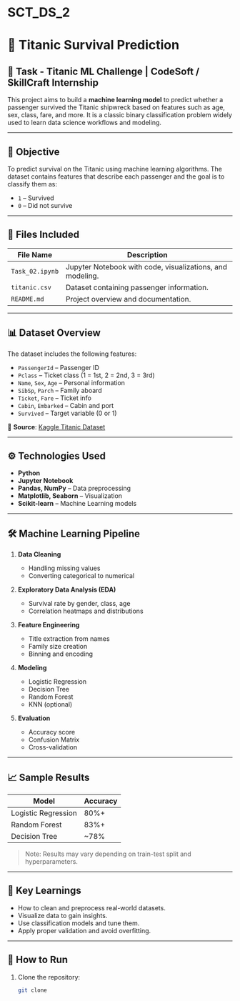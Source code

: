 # SCT_DS_2

# 🚢 Titanic Survival Prediction

## 💼 Task - Titanic ML Challenge | CodeSoft / SkillCraft Internship

This project aims to build a **machine learning model** to predict whether a passenger survived the Titanic shipwreck based on features such as age, sex, class, fare, and more. It is a classic binary classification problem widely used to learn data science workflows and modeling.

---

## 🎯 Objective

To predict survival on the Titanic using machine learning algorithms. The dataset contains features that describe each passenger and the goal is to classify them as:

- `1` – Survived  
- `0` – Did not survive

---

## 📁 Files Included

| File Name                  | Description                                               |
|---------------------------|-----------------------------------------------------------|
| `Task_02.ipynb`  | Jupyter Notebook with code, visualizations, and modeling. |
| `titanic.csv`             | Dataset containing passenger information.                 |
| `README.md`               | Project overview and documentation.                       |

---

## 📊 Dataset Overview

The dataset includes the following features:

- `PassengerId` – Passenger ID
- `Pclass` – Ticket class (1 = 1st, 2 = 2nd, 3 = 3rd)
- `Name`, `Sex`, `Age` – Personal information
- `SibSp`, `Parch` – Family aboard
- `Ticket`, `Fare` – Ticket info
- `Cabin`, `Embarked` – Cabin and port
- `Survived` – Target variable (0 or 1)

📌 **Source**: [Kaggle Titanic Dataset](https://www.kaggle.com/c/titanic/data)

---

## ⚙️ Technologies Used

- **Python**
- **Jupyter Notebook**
- **Pandas, NumPy** – Data preprocessing
- **Matplotlib, Seaborn** – Visualization
- **Scikit-learn** – Machine Learning models

---

## 🛠️ Machine Learning Pipeline

1. **Data Cleaning**
   - Handling missing values
   - Converting categorical to numerical

2. **Exploratory Data Analysis (EDA)**
   - Survival rate by gender, class, age
   - Correlation heatmaps and distributions

3. **Feature Engineering**
   - Title extraction from names
   - Family size creation
   - Binning and encoding

4. **Modeling**
   - Logistic Regression
   - Decision Tree
   - Random Forest
   - KNN (optional)

5. **Evaluation**
   - Accuracy score
   - Confusion Matrix
   - Cross-validation

---

## 📈 Sample Results

| Model              | Accuracy  |
|-------------------|-----------|
| Logistic Regression | 80%+      |
| Random Forest       | 83%+      |
| Decision Tree       | ~78%      |

> Note: Results may vary depending on train-test split and hyperparameters.

---

## 🧠 Key Learnings

- How to clean and preprocess real-world datasets.
- Visualize data to gain insights.
- Use classification models and tune them.
- Apply proper validation and avoid overfitting.

---

## 🚀 How to Run

1. Clone the repository:
   ```bash
   git clone 
